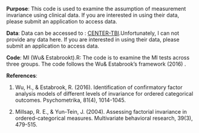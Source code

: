 
**Purpose**: This code is used to examine the assumption of measurement invariance using clinical data. 
If you are interested in using their data, please submit an application to access data. 

**Data**: Data can be accessed to : [CENTER-TBI](https://www.center-tbi.eu/).Unfortunately, I can not provide any data here. 
If you are interested in using their data, please submit an application to access data.

**Code**: 
MI (Wu& Estabrookt).R: The code is to examine the MI tests across three groups. The code follows the Wu& Estabrook’s framework (2016) .

**References**:

1. Wu, H., & Estabrook, R. (2016). Identification of confirmatory factor analysis models of different levels of invariance for ordered categorical outcomes. 
Psychometrika, 81(4), 1014-1045.

2. Millsap, R. E., & Yun-Tein, J. (2004). Assessing factorial invariance in ordered-categorical measures. 
Multivariate behavioral research, 39(3), 479-515.
